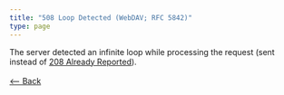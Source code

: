 ```yaml
---
title: "508 Loop Detected (WebDAV; RFC 5842)"
type: page
---
```

The server detected an infinite loop while processing the request (sent instead of [208 Already Reported](../2xx/208)).<br /><br />[<-- Back](../../)